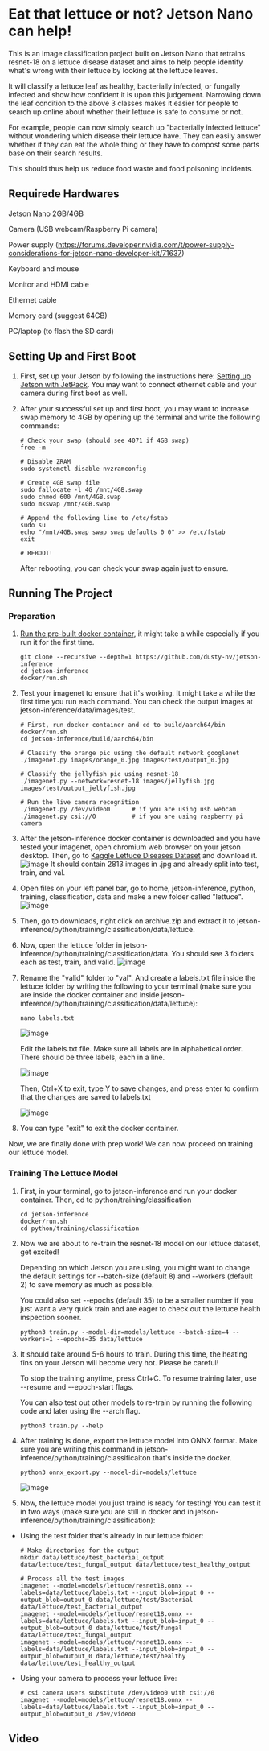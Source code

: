 # Eat that lettuce or not? Jetson Nano can help! 
This is an image classification project built on Jetson Nano that retrains resnet-18 on a lettuce disease dataset and aims to help people identify what's wrong with their lettuce by looking at the lettuce leaves. 

It will classify a lettuce leaf as healthy, bacterially infected, or fungally infected and show how confident it is upon this judgement. Narrowing down the leaf condition to the above 3 classes makes it easier for people to search up online about whether their lettuce is safe to consume or not. 

For example, people can now simply search up "bacterially infected lettuce" without wondering which disease their lettuce have. They can easily answer whether if they can eat the whole thing or they have to compost some parts base on their search results. 

This should thus help us reduce food waste and food poisoning incidents. 

## Requirede Hardwares
Jetson Nano 2GB/4GB

Camera (USB webcam/Raspberry Pi camera)

Power supply (https://forums.developer.nvidia.com/t/power-supply-considerations-for-jetson-nano-developer-kit/71637)

Keyboard and mouse

Monitor and HDMI cable

Ethernet cable

Memory card (suggest 64GB)

PC/laptop (to flash the SD card)

## Setting Up and First Boot
1. First, set up your Jetson by following the instructions here: [Setting up Jetson with JetPack](https://github.com/dusty-nv/jetson-inference/blob/master/docs/jetpack-setup-2.md). You may want to connect ethernet cable and your camera during first boot as well.
   
2. After your successful set up and first boot, you may want to increase swap memory to 4GB by opening up the terminal and write the following commands:
   ```
   # Check your swap (should see 4071 if 4GB swap)
   free -m
   
   # Disable ZRAM
   sudo systemctl disable nvzramconfig

   # Create 4GB swap file
   sudo fallocate -l 4G /mnt/4GB.swap
   sudo chmod 600 /mnt/4GB.swap
   sudo mkswap /mnt/4GB.swap

   # Append the following line to /etc/fstab
   sudo su
   echo "/mnt/4GB.swap swap swap defaults 0 0" >> /etc/fstab
   exit

   # REBOOT!
   ```
   After rebooting, you can check your swap again just to ensure. 

## Running The Project
### Preparation
1. [Run the pre-built docker container]( https://github.com/dusty-nv/jetson-inference/blob/master/docs/aux-docker.md), it might take a while especially if you run it for the first time.
   ```
   git clone --recursive --depth=1 https://github.com/dusty-nv/jetson-inference
   cd jetson-inference
   docker/run.sh
   ```
2. Test your imagenet to ensure that it's working. It might take a while the first time you run each command. You can check the output images at jetson-inference/data/images/test. 
   ```
   # First, run docker container and cd to build/aarch64/bin
   docker/run.sh
   cd jetson-inference/build/aarch64/bin

   # Classify the orange pic using the default network googlenet
   ./imagenet.py images/orange_0.jpg images/test/output_0.jpg

   # Classify the jellyfish pic using resnet-18
   ./imagenet.py --network=resnet-18 images/jellyfish.jpg images/test/output_jellyfish.jpg

   # Run the live camera recognition
   ./imagenet.py /dev/video0      # if you are using usb webcam
   ./imagenet.py csi://0          # if you are using raspberry pi camera
   ```
3. After the jetson-inference docker container is downloaded and you have tested your imagenet, open chromium web browser on your jetson desktop. Then, go to [Kaggle Lettuce Diseases Dataset](https://www.kaggle.com/datasets/santoshshaha/lettuce-plant-disease-dataset) and download it.
   ![image](https://github.com/xiaoxialexazhang/jetson-nano-safe-lettuce/assets/170693946/dc11716d-3142-4794-847d-a15d4c756fea)
   It should contain 2813 images in .jpg and already split into test, train, and val. 

4. Open files on your left panel bar, go to home, jetson-inference, python, training, classification, data and make a new folder called "lettuce".
   ![image](https://github.com/xiaoxialexazhang/jetson-nano-safe-lettuce/assets/170693946/c2eae7b0-4464-40c9-947b-10d0a2d9cb66)

5. Then, go to downloads, right click on archive.zip and extract it to jetson-inference/python/training/classification/data/lettuce.
   
6. Now, open the lettuce folder in jetson-inference/python/training/classification/data. You should see 3 folders each as test, train, and valid.
   ![image](https://github.com/xiaoxialexazhang/jetson-nano-safe-lettuce/assets/170693946/d5324380-7a77-4af5-826c-638eed1c4479)
   
7. Rename the "valid" folder to "val". And create a labels.txt file inside the lettuce folder by writing the following to your terminal (make sure you are inside the docker container and inside jetson-inference/python/training/classification/data/lettuce):
   ```
   nano labels.txt
   ```
   ![image](https://github.com/xiaoxialexazhang/jetson-nano-safe-lettuce/assets/170693946/665397f9-eb61-4310-b6c1-3bf5c108c5da)

   Edit the labels.txt file. Make sure all labels are in alphabetical order. There should be three labels, each in a line. 

   ![image](https://github.com/xiaoxialexazhang/jetson-nano-safe-lettuce/assets/170693946/b9e8bad0-59cb-4c8a-9a52-87230a2f8ac3)

   Then, Ctrl+X to exit, type Y to save changes, and press enter to confirm that the changes are saved to labels.txt

   ![image](https://github.com/xiaoxialexazhang/jetson-nano-safe-lettuce/assets/170693946/6f0b7c31-47e4-4831-b1c8-a47896961ff8)

9. You can type "exit" to exit the docker container. 

Now, we are finally done with prep work! We can now proceed on training our lettuce model.

### Training The Lettuce Model
1. First, in your terminal, go to jetson-inference and run your docker container. Then, cd to python/training/classification
   ```
   cd jetson-inference
   docker/run.sh
   cd python/training/classification
   ```
2. Now we are about to re-train the resnet-18 model on our lettuce dataset, get excited!

   Depending on which Jetson you are using, you might want to change the default settings for --batch-size (default 8) and --workers (default 2) to save memory as much as possible.

   You could also set --epochs (default 35) to be a smaller number if you just want a very quick train and are eager to check out the lettuce health inspection sooner. 
   ```
   python3 train.py --model-dir=models/lettuce --batch-size=4 --workers=1 --epochs=35 data/lettuce
   ```
4. It should take around 5-6 hours to train. During this time, the heating fins on your Jetson will become very hot. Please be careful! 

   To stop the training anytime, press Ctrl+C. To resume training later, use --resume and --epoch-start flags.

   You can also test out other models to re-train by running the following code and later using the --arch flag.
   ```
   python3 train.py --help
   ```

6. After training is done, export the lettuce model into ONNX format. Make sure you are writing this command in jetson-inference/python/training/classificaiton that's inside the docker. 
   ```
   python3 onnx_export.py --model-dir=models/lettuce
   ```
   ![image](https://github.com/xiaoxialexazhang/jetson-nano-safe-lettuce/assets/170693946/9757b992-8576-43f0-ab79-10e9fd481581)

   
7. Now, the lettuce model you just traind is ready for testing! You can test it in two ways (make sure you are still in docker and in jetson-inference/python/training/classification):

  - Using the test folder that's already in our lettuce folder:
    ```
    # Make directories for the output
    mkdir data/lettuce/test_bacterial_output data/lettuce/test_fungal_output data/lettuce/test_healthy_output

    # Process all the test images
    imagenet --model=models/lettuce/resnet18.onnx --labels=data/lettuce/labels.txt --input_blob=input_0 --output_blob=output_0 data/lettuce/test/Bacterial data/lettuce/test_bacterial_output
    imagenet --model=models/lettuce/resnet18.onnx --labels=data/lettuce/labels.txt --input_blob=input_0 --output_blob=output_0 data/lettuce/test/fungal data/lettuce/test_fungal_output
    imagenet --model=models/lettuce/resnet18.onnx --labels=data/lettuce/labels.txt --input_blob=input_0 --output_blob=output_0 data/lettuce/test/healthy data/lettuce/test_healthy_output
    ```
  - Using your camera to process your lettuce live:
    ```
    # csi camera users substitute /dev/video0 with csi://0
    imagenet --model=models/lettuce/resnet18.onnx --labels=data/lettuce/labels.txt --input_blob=input_0 --output_blob=output_0 /dev/video0
    ```

## Video
